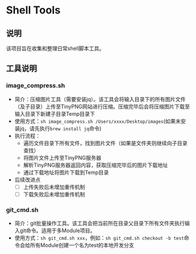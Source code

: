 # Shell Tools
## 说明
该项目旨在收集和整理日常shell脚本工具。

## 工具说明
### image_compress.sh
+ 简介：压缩图片工具（需要安装jq）。该工具会将输入目录下的所有图片文件（及子目录）上传至TinyPNG网站进行压缩。压缩完毕后会将压缩图片下载至输入目录下新建子目录Temp目录下
+ 使用方式：`sh image_compress.sh /Users/xxxx/Desktop/images`(如果未安装jq，请先执行`brew install jq`命令)
+ 执行流程：
    * 遍历文件目录下所有文件，找到图片文件（如果是文件夹则继续向子目录查找）
    * 将图片文件上传至TinyPNG服务器
    * 解析TinyPNG服务器返回内容，获取压缩完毕后的图片下载地址
    * 通过下载地址将图片下载到Temp目录
+ 后续改进点
    + [ ] 上传失败后未增加重传机制
    + [ ] 下载失败后未增加重传机制

### git_cmd.sh
+ 简介：git批量操作工具。该工具会把当前所在目录父目录下所有文件夹执行输入git命令。适用于多Module项目。
+ 使用方式：`sh git_cmd.sh xxx`，例如：`sh git_cmd.sh checkout -b test`命令会给所有Module创建一个名为test的本地开发分支